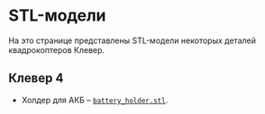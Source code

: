 # STL-модели

На это странице представлены STL-модели некоторых деталей квадрокоптеров Клевер.

## Клевер 4

* Холдер для АКБ – [`battery_holder.stl`](https://github.com/CopterExpress/clever/raw/master/docs/assets/battery_holder.stl).
